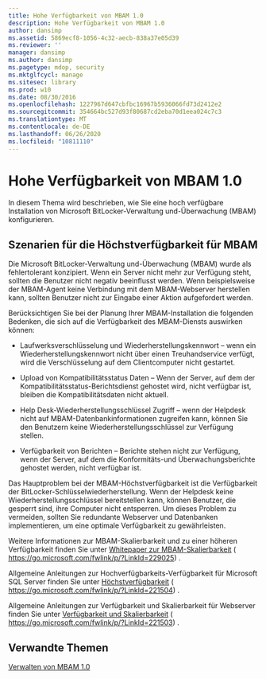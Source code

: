 ```yaml
---
title: Hohe Verfügbarkeit von MBAM 1.0
description: Hohe Verfügbarkeit von MBAM 1.0
author: dansimp
ms.assetid: 5869ecf8-1056-4c32-aecb-838a37e05d39
ms.reviewer: ''
manager: dansimp
ms.author: dansimp
ms.pagetype: mdop, security
ms.mktglfcycl: manage
ms.sitesec: library
ms.prod: w10
ms.date: 08/30/2016
ms.openlocfilehash: 1227967d647cbfbc16967b5936066fd73d2412e2
ms.sourcegitcommit: 354664bc527d93f80687cd2eba70d1eea024c7c3
ms.translationtype: MT
ms.contentlocale: de-DE
ms.lasthandoff: 06/26/2020
ms.locfileid: "10811110"
---
```

# Hohe Verfügbarkeit von MBAM 1.0


In diesem Thema wird beschrieben, wie Sie eine hoch verfügbare Installation von Microsoft BitLocker-Verwaltung und-Überwachung (MBAM) konfigurieren.

## Szenarien für die Höchstverfügbarkeit für MBAM


Die Microsoft BitLocker-Verwaltung und-Überwachung (MBAM) wurde als fehlertolerant konzipiert. Wenn ein Server nicht mehr zur Verfügung steht, sollten die Benutzer nicht negativ beeinflusst werden. Wenn beispielsweise der MBAM-Agent keine Verbindung mit dem MBAM-Webserver herstellen kann, sollten Benutzer nicht zur Eingabe einer Aktion aufgefordert werden.

Berücksichtigen Sie bei der Planung Ihrer MBAM-Installation die folgenden Bedenken, die sich auf die Verfügbarkeit des MBAM-Diensts auswirken können:

-   Laufwerksverschlüsselung und Wiederherstellungskennwort – wenn ein Wiederherstellungskennwort nicht über einen Treuhandservice verfügt, wird die Verschlüsselung auf dem Clientcomputer nicht gestartet.

-   Upload von Kompatibilitätsstatus Daten – Wenn der Server, auf dem der Kompatibilitätsstatus-Berichtsdienst gehostet wird, nicht verfügbar ist, bleiben die Kompatibilitätsdaten nicht aktuell.

-   Help Desk-Wiederherstellungsschlüssel Zugriff – wenn der Helpdesk nicht auf MBAM-Datenbankinformationen zugreifen kann, können Sie den Benutzern keine Wiederherstellungsschlüssel zur Verfügung stellen.

-   Verfügbarkeit von Berichten – Berichte stehen nicht zur Verfügung, wenn der Server, auf dem die Konformitäts-und Überwachungsberichte gehostet werden, nicht verfügbar ist.

Das Hauptproblem bei der MBAM-Höchstverfügbarkeit ist die Verfügbarkeit der BitLocker-Schlüsselwiederherstellung. Wenn der Helpdesk keine Wiederherstellungsschlüssel bereitstellen kann, können Benutzer, die gesperrt sind, ihre Computer nicht entsperren. Um dieses Problem zu vermeiden, sollten Sie redundante Webserver und Datenbanken implementieren, um eine optimale Verfügbarkeit zu gewährleisten.

Weitere Informationen zur MBAM-Skalierbarkeit und zu einer höheren Verfügbarkeit finden Sie unter [Whitepaper zur MBAM-Skalierbarkeit](https://go.microsoft.com/fwlink/p/?LinkId=229025) ( https://go.microsoft.com/fwlink/p/?LinkId=229025) .

Allgemeine Anleitungen zur Hochverfügbarkeits-Verfügbarkeit für Microsoft SQL Server finden Sie unter [Höchstverfügbarkeit](https://go.microsoft.com/fwlink/p/?LinkId=221504) ( https://go.microsoft.com/fwlink/p/?LinkId=221504) .

Allgemeine Anleitungen zur Verfügbarkeit und Skalierbarkeit für Webserver finden Sie unter [Verfügbarkeit und Skalierbarkeit](https://go.microsoft.com/fwlink/p/?LinkId=221503) ( https://go.microsoft.com/fwlink/p/?LinkId=221503) .

## Verwandte Themen


[Verwalten von MBAM 1.0](maintaining-mbam-10.md)

 

 





